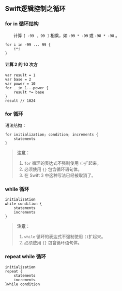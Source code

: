 ## Swift逻辑控制之循环

### for in 循环结构
　　计算 `[ -99 , 99 ]` 相乘，如 `-99 * -99` 或 `-98 * -98` 。
```
for i in -99 ... 99 {
    i*i
}
```
#### 计算 2 的 10 次方
```
var result = 1
var base = 2
var power = 10
for _ in 1...power {
    result *= base
}
result // 1024
```

### for 循环

语法结构：
```
for initialization; condition; increments {
	statements
}
```

> **注意：** 
> 1. `for` 循环的表达式不强制使用 `()`扩起来。
> 2. 必须使用 `{}` 包含循环语句体。
> 3. 在 Swift 3 中这种写法已经被取消了。

### while 循环

```
initialization
while condition {
	statements
    increments
}
```
> **注意：** 
> 1. `while` 循环的表达式不强制使用 `()`扩起来。
> 2. 必须使用 `{}` 包含循环语句体。



### repeat while 循环

```
initialization
repeat {
	statements
    increments
}while condition
```























